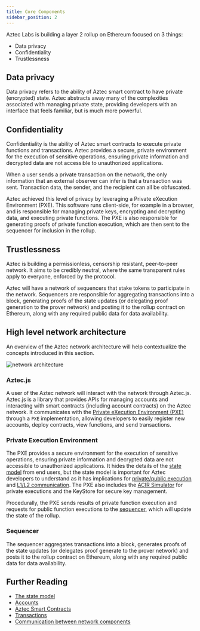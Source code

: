 ```yaml
---
title: Core Components
sidebar_position: 2
---
```


Aztec Labs is building a layer 2 rollup on Ethereum focused on 3 things:

- Data privacy
- Confidentiality
- Trustlessness

## Data privacy

Data privacy refers to the ability of Aztec smart contract to have private (encrypted) state. Aztec abstracts away many of the complexities associated with managing private state, providing developers with an interface that feels familiar, but is much more powerful.

## Confidentiality

Confidentiality is the ability of Aztec smart contracts to execute private functions and transactions. Aztec provides a secure, private environment for the execution of sensitive operations, ensuring private information and decrypted data are not accessible to unauthorized applications.

When a user sends a private transaction on the network, the only information that an external observer can infer is that a transaction was sent. Transaction data, the sender, and the recipient can all be obfuscated.

Aztec achieved this level of privacy by leveraging a Private eXecution Environment (PXE). This software runs client-side, for example in a browser, and is responsible for managing private keys, encrypting and decrypting data, and executing private functions. The PXE is also responsible for generating proofs of private function execution, which are then sent to the sequencer for inclusion in the rollup.

## Trustlessness

Aztec is building a permissionless, censorship resistant, peer-to-peer network. It aims to be credibly neutral, where the same transparent rules apply to everyone, enforced by the protocol.

Aztec will have a network of sequencers that stake tokens to participate in the network. Sequencers are responsible for aggregating transactions into a block, generating proofs of the state updates (or delegating proof generation to the prover network) and posting it to the rollup contract on Ethereum, along with any required public data for data availability.

## High level network architecture

An overview of the Aztec network architecture will help contextualize the concepts introduced in this section.

<img src="/img/aztec_high_level_network_architecture.svg" alt="network architecture" />

### Aztec.js

A user of the Aztec network will interact with the network through Aztec.js. Aztec.js is a library that provides APIs for managing accounts and interacting with smart contracts (including account contracts) on the Aztec network. It communicates with the [Private eXecution Environment (PXE)](/aztec/aztec/concepts/pxe) through a `PXE` implementation, allowing developers to easily register new accounts, deploy contracts, view functions, and send transactions.

### Private Execution Environment

The PXE provides a secure environment for the execution of sensitive operations, ensuring private information and decrypted data are not accessible to unauthorized applications. It hides the details of the [state model](/aztec/aztec/concepts/state_model/index.md) from end users, but the state model is important for Aztec developers to understand as it has implications for [private/public execution](/aztec/aztec/concepts/smart_contracts/communication/public_private_calls.md) and [L1/L2 communication](/aztec/aztec/concepts/smart_contracts/communication/cross_chain_calls). The PXE also includes the [ACIR Simulator](/aztec/aztec/concepts/pxe/acir_simulator.md) for private executions and the KeyStore for secure key management.

Procedurally, the PXE sends results of private function execution and requests for public function executions to the [sequencer](/aztec/aztec/concepts/nodes_clients/sequencer), which will update the state of the rollup.

### Sequencer

The sequencer aggregates transactions into a block, generates proofs of the state updates (or delegates proof generate to the prover network) and posts it to the rollup contract on Ethereum, along with any required public data for data availability.

## Further Reading

- [The state model](/aztec/aztec/concepts/state_model)
- [Accounts](/aztec/aztec/concepts)
- [Aztec Smart Contracts](/aztec/aztec/concepts/smart_contracts)
- [Transactions](/aztec/aztec/concepts/transactions)
- [Communication between network components](/aztec/aztec/concepts/smart_contracts/communication)
